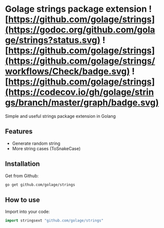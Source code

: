 # Golage strings package extension ![https://github.com/golage/strings](https://godoc.org/github.com/golage/strings?status.svg) ![https://github.com/golage/strings](https://github.com/golage/strings/workflows/Check/badge.svg) ![https://github.com/golage/strings](https://codecov.io/gh/golage/strings/branch/master/graph/badge.svg)
Simple and useful strings package extension in Golang

## Features
- Generate random string
- More string cases (ToSnakeCase)

## Installation
Get from Github:
```bash
go get github.com/golage/strings
```

## How to use
Import into your code:
```go
import stringsext "github.com/golage/strings"
```
